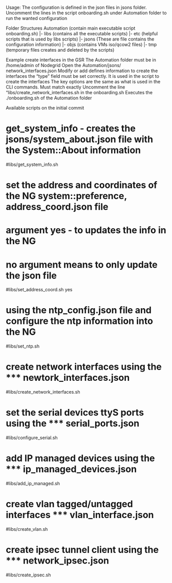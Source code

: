 Usage: 
The configuration is defined in the json files in jsons folder.
Uncomment the lines in the script onboarding.sh under Automation folder to run the wanted configuration 

Folder Structures
Automation (contain main executable script onboarding.sh)
	|- libs (contains all the executable scripts)
	|- etc (helpful scripts that is used by libs scripts)
	|- jsons (These are file contains the configuration information)
	|- objs (contains VMs iso/qcow2 files)
	|- tmp (temporary files creates and deleted by the scripts)

Example create interfaces in the GSR
The Automation folder must be in /home/admin of Nodegrid
Open the Automation/jsons/ network_interfaces.json
Modify or add defines information to create the interfaces
<important> the “type” field must be set correctly.  It is used in the script to create the interfaces
The key options are the same as what is used in the CLI commands.  Must match exactly
Uncomment the line “libs/create_network_interfaces.sh in the onboarding.sh
Executes the ./onboarding.sh of the Automation folder

Available scripts on the initial commit
# get_system_info - creates the jsons/system_about.json file with the System::About information
#libs/get_system_info.sh
# set the address and coordinates of the NG system::preference, address_coord.json file
# argument yes - to updates the info in the NG
# no argument means to only update the json file
#libs/set_address_coord.sh yes
# using the ntp_config.json file and configure the ntp information into the NG
#libs/set_ntp.sh
# create network interfaces using the *** newtork_interfaces.json
#libs/create_network_interfaces.sh
# set the serial devices ttyS ports using the *** serial_ports.json
#libs/configure_serial.sh
# add IP managed devices using the *** ip_managed_devices.json
#libs/add_ip_managed.sh
# create vlan tagged/untagged interfaces *** vlan_interface.json
#libs/create_vlan.sh
# create ipsec tunnel client using the *** network_ipsec.json
#libs/create_ipsec.sh

